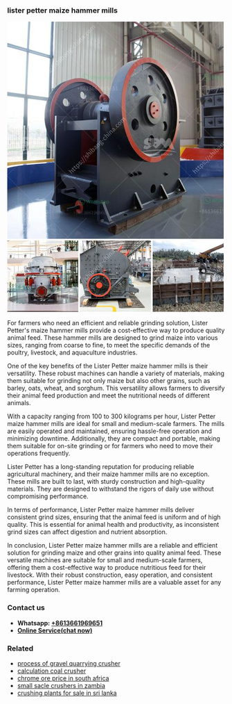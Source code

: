 <h3>lister petter maize hammer mills</h3><img src='1706766891.jpg' alt=''><p>For farmers who need an efficient and reliable grinding solution, Lister Petter's maize hammer mills provide a cost-effective way to produce quality animal feed. These hammer mills are designed to grind maize into various sizes, ranging from coarse to fine, to meet the specific demands of the poultry, livestock, and aquaculture industries.</p><p>One of the key benefits of the Lister Petter maize hammer mills is their versatility. These robust machines can handle a variety of materials, making them suitable for grinding not only maize but also other grains, such as barley, oats, wheat, and sorghum. This versatility allows farmers to diversify their animal feed production and meet the nutritional needs of different animals.</p><p>With a capacity ranging from 100 to 300 kilograms per hour, Lister Petter maize hammer mills are ideal for small and medium-scale farmers. The mills are easily operated and maintained, ensuring hassle-free operation and minimizing downtime. Additionally, they are compact and portable, making them suitable for on-site grinding or for farmers who need to move their operations frequently.</p><p>Lister Petter has a long-standing reputation for producing reliable agricultural machinery, and their maize hammer mills are no exception. These mills are built to last, with sturdy construction and high-quality materials. They are designed to withstand the rigors of daily use without compromising performance.</p><p>In terms of performance, Lister Petter maize hammer mills deliver consistent grind sizes, ensuring that the animal feed is uniform and of high quality. This is essential for animal health and productivity, as inconsistent grind sizes can affect digestion and nutrient absorption.</p><p>In conclusion, Lister Petter maize hammer mills are a reliable and efficient solution for grinding maize and other grains into quality animal feed. These versatile machines are suitable for small and medium-scale farmers, offering them a cost-effective way to produce nutritious feed for their livestock. With their robust construction, easy operation, and consistent performance, Lister Petter maize hammer mills are a valuable asset for any farming operation.</p><h3>Contact us</h3><ul><li><strong>Whatsapp:&nbsp;<a href="https://wa.me/8613661969651">+8613661969651</a></strong></li><li><a href="https://swt.shibang-china.com/?git&amp;zhl&amp;lister petter maize hammer mills"><strong>Online Service(chat now)</strong></a></li></ul><h3>Related</h3><ul><li><a href='process of gravel quarrying crusher.md'>process of gravel quarrying crusher</a></li><li><a href='calculation coal crusher.md'>calculation coal crusher</a></li><li><a href='chrome ore price in south africa.md'>chrome ore price in south africa</a></li><li><a href='small sacle crushers in zambia.md'>small sacle crushers in zambia</a></li><li><a href='crushing plants for sale in sri lanka.md'>crushing plants for sale in sri lanka</a></li></ul>